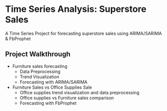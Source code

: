# Time Series Analysis: Superstore Sales
A Time Series Project for forecasting superstore sales using ARIMA/SARIMA &amp; FbProphet

## Project Walkthrough
- Furniture sales forecasting
  - Data Preprocessing
  - Trend Visualization
  - Forecasting with ARIMA/SARIMA
- Furniture Sales vs Office Supplies Sale
  - Office supplies trend visualization and data preprocessing
  - Office supplies vs Furniture sales comparison
  - Forecasting with FbProphet

